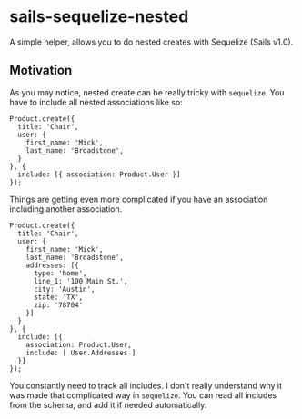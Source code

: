 # sails-sequelize-nested
A simple helper, allows you to do nested creates with Sequelize (Sails v1.0).

## Motivation
As you may notice, nested create can be really tricky with `sequelize`. You have to include all nested associations like so:

```
Product.create({
  title: 'Chair',
  user: {
    first_name: 'Mick',
    last_name: 'Broadstone',
  }
}, {
  include: [{ association: Product.User }]
});
```

Things are getting even more complicated if you have an association including another association.

```
Product.create({
  title: 'Chair',
  user: {
    first_name: 'Mick',
    last_name: 'Broadstone',
    addresses: [{
      type: 'home',
      line_1: '100 Main St.',
      city: 'Austin',
      state: 'TX',
      zip: '78704'
    }]
  }
}, {
  include: [{
    association: Product.User,
    include: [ User.Addresses ]
  }]
});
```

You constantly need to track all includes. I don't really understand why it was made that complicated way in `sequelize`. You can read all includes from the schema, and add it if needed automatically. 
